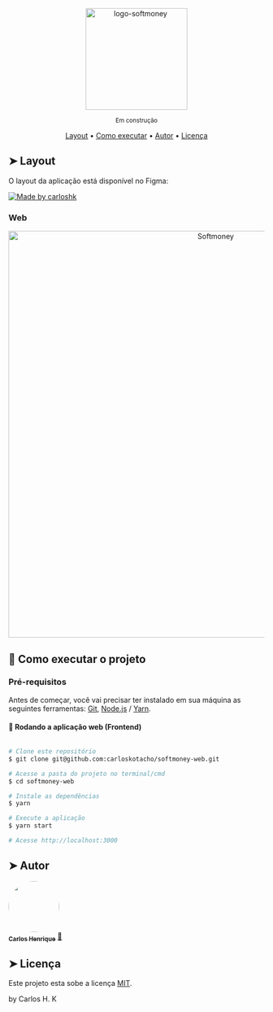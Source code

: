 
<p align="center">
  <img width="200" alt="logo-softmoney" src="https://user-images.githubusercontent.com/22691244/91348175-cc410280-e7b9-11ea-93ff-f914b6cc5680.png">
</p>

<p align="center">
  <sub>Em construção<sub>
</p>

<p align="center">
 <a href="#-layout">Layout</a> • 
 <a href="#-como-executar-o-projeto">Como executar</a> • 
 <a href="#-autor">Autor</a> • 
 <a href="#user-content--licença">Licença</a>
</p>

## ➤ Layout

O layout da aplicação está disponível no Figma:

<a href="#">
  <img alt="Made by carloshk" src="https://img.shields.io/badge/Acessar%20Layout%20-Figma-%2304D361">
</a>

### Web

<p align="center" style="display: flex; align-items: flex-start; justify-content: center;">
  <img alt="Softmoney" title="Login" src="https://user-images.githubusercontent.com/22691244/91343226-94828c80-e7b2-11ea-90b5-d516ac930de3.png" width="800px">
</p>

## 🚀 Como executar o projeto

### Pré-requisitos

Antes de começar, você vai precisar ter instalado em sua máquina as seguintes ferramentas:
[Git](https://git-scm.com), [Node.js](https://nodejs.org/en/) / [Yarn](https://yarnpkg.com/getting-started/install).

#### 🧭 Rodando a aplicação web (Frontend)

```bash

# Clone este repositório
$ git clone git@github.com:carloskotacho/softmoney-web.git

# Acesse a pasta do projeto no terminal/cmd
$ cd softmoney-web

# Instale as dependências
$ yarn

# Execute a aplicação
$ yarn start

# Acesse http://localhost:3000
```

## ➤ Autor

<a href="https://blog.rocketseat.com.br/author/thiago/">
 <img style="border-radius: 50%;" src="https://user-images.githubusercontent.com/22691244/91348568-58532a00-e7ba-11ea-80c0-a71cd2d86481.png" width="100px;" alt=""/>
 <br />
 <sub><b>Carlos Henrique</b></sub></a> <a href="#" title="Carlos">🚀</a>
 <br />

## ➤ Licença

Este projeto esta sobe a licença [MIT](./LICENSE).

by Carlos H. K

